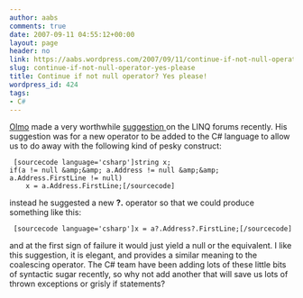 ```yaml
---
author: aabs
comments: true
date: 2007-09-11 04:55:12+00:00
layout: page
header: no
link: https://aabs.wordpress.com/2007/09/11/continue-if-not-null-operator-yes-please/
slug: continue-if-not-null-operator-yes-please
title: Continue if not null operator? Yes please!
wordpress_id: 424
tags:
- C#
---
```


[Olmo](http://forums.microsoft.com/MSDN/User/Profile.aspx?UserID=695544&SiteID=1) made a very worthwhile [suggestion ](http://forums.microsoft.com/MSDN/ShowPost.aspx?PostID=2033762&SiteID=1)on the LINQ forums recently. His suggestion was for a new operator to be added to the C# language to allow us to do away with the following kind of pesky construct:




    
    
    
    
     [sourcecode language='csharp']string x;
    if(a != null &amp;&amp; a.Address != null &amp;&amp; a.Address.FirstLine != null)
        x = a.Address.FirstLine;[/sourcecode]



instead he suggested a new **?.** operator so that we could produce something like this:

    
    
    
    
     [sourcecode language='csharp']x = a?.Address?.FirstLine;[/sourcecode]



and at the first sign of failure it would just yield a null or the equivalent. I like this suggestion, it is elegant, and provides a similar meaning to the coalescing operator.  The C# team have been adding lots of these little bits of syntactic sugar recently, so why not add another that will save us lots of thrown exceptions or grisly if statements?
